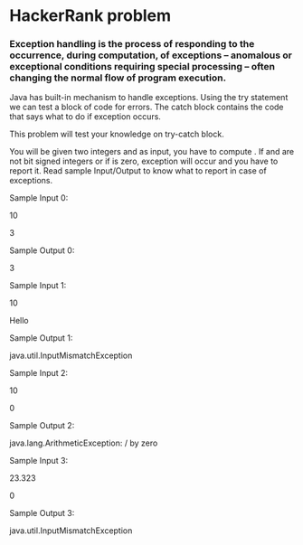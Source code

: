 # HackerRank problem


### Exception handling is the process of responding to the occurrence, during computation, of exceptions – anomalous or exceptional conditions requiring special processing – often changing the normal flow of program execution.

Java has built-in mechanism to handle exceptions. Using the try statement we can test a block of code for errors. The catch block contains the code that says what to do if exception occurs.

This problem will test your knowledge on try-catch block.

You will be given two integers  and  as input, you have to compute . If  and  are not  bit signed integers or if  is zero, exception will occur and you have to report it. Read sample Input/Output to know what to report in case of exceptions.

Sample Input 0:

10

3


Sample Output 0:

3

Sample Input 1:

10

Hello


Sample Output 1:

java.util.InputMismatchException


Sample Input 2:

10

0


Sample Output 2:

java.lang.ArithmeticException: / by zero

Sample Input 3:

23.323

0

Sample Output 3:

java.util.InputMismatchException
